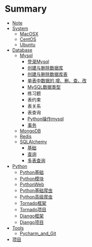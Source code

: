 # Summary

* [Note](README.md)
* [System](system.md)
  * [MacOSX](system/macosx.md)
  * [CentOS](system/centos.md)
  * [Ubuntu](system/ubuntu.md)
* [Database](database.md)
  * [Mysql](database/mysql.md)
    * [登录Mysql](database/mysql/deng-lu-mysql.md)
    * [创建与删除数据库](database/mysql/chuang-jian-yu-shan-chu-shu-ju-ku.md)
    * [创建与删除数据库表](database/mysql/chuang-jian-yu-shan-chu-shu-ju-ku-biao.md)
    * [单表中数据的 增、删、查、改](database/mysql/dan-biao-zhong-shu-ju-de-zeng-3001-shan-3001-cha-3001-gai.md)
    * [MySQL数据类型](database/mysql/mysqlshu-ju-lei-xing.md)
    * 练习题
    * 表约束
    * 表关系
    * 表查询
    * [Python操作mysql](database/mysql/pythoncao-zuo-mysql.md)
    * [事务](database/mysql/shi-wu.md)
  * [MongoDB](database/mongodb.md)
  * [Redis](database/redis.md)
  * [SQLAlchemy](database/sqlalchemy.md)
    * [基础](database/sqlalchemy/ji-chu.md)
    * [查询](database/sqlalchemy/cha-xun.md)
    * [多表查询](database/sqlalchemy/duo-biao-cha-xun.md)
* [Python](python.md)
  * [Python基础](python/pythonji-chu.md)
  * [Python模块](python/pythonmo-kuai.md)
  * [PythonWeb](python/pythonweb.md)
  * [Python基础爬虫](python/pythonji-chu-pa-chong.md)
  * [Python高级爬虫](python/pythongao-ji-pa-chong.md)
  * [Tornado框架](python/tornadokuang-jia.md)
  * [Tornado项目](python/tornadoxiang-mu.md)
  * [Django框架](python/djangokuang-jia.md)
  * [Django项目](python/djangoxiang-mu.md)
* [Tools](tools.md)
  * [Pycharm\_and\_Git](tools/pycharmand-git.md)
* [项目](xiang-mu.md)


